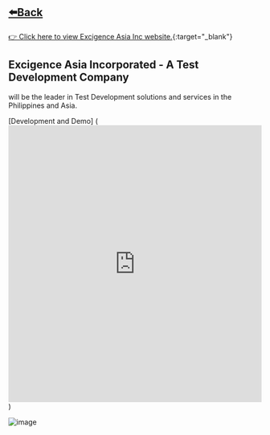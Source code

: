 ## [⬅️Back](./)
[👉 Click here to view Excigence Asia Inc website.](https://www.excigence.com/customers/){:target="_blank"} 

## Excigence Asia Incorporated - A Test Development Company
will be the leader in Test Development solutions and services in the Philippines and Asia.

[Development and Demo] (<iframe src="https://www.linkedin.com/embed/feed/update/urn:li:ugcPost:6972768338083033089" height="551" width="504" frameborder="0" allowfullscreen="" title="Embedded post"></iframe>)

![image](https://github.com/greatcyan/cyrus-baruc-data-analytics-portfolio/assets/95137493/ee08d305-13a3-4c79-903b-23d717fb96a8)
